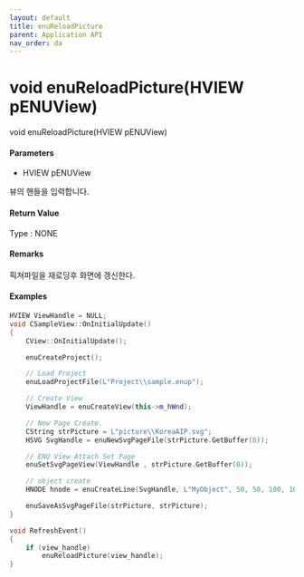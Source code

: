 ```yaml
---
layout: default
title: enuReloadPicture
parent: Application API
nav_order: da
---
```

# void enuReloadPicture\(HVIEW pENUView\)

void enuReloadPicture\(HVIEW pENUView\)

#### Parameters

* HVIEW pENUView

뷰의 핸들을 입력합니다.

#### Return Value

Type : NONE

#### Remarks

픽쳐파일을 재로딩후 화면에 갱신한다.

#### Examples

```cpp
HVIEW ViewHandle = NULL; 
void CSampleView::OnInitialUpdate() 
{ 
    CView::OnInitialUpdate(); 

    enuCreateProject(); 

    // Load Project
    enuLoadProjectFile(L"Project\\sample.enup"); 

    // Create View
    ViewHandle = enuCreateView(this->m_hWnd); 

    // New Page Create. 
    CString strPicture = L"picture\\KoreaAIP.svg"; 
    HSVG SvgHandle = enuNewSvgPageFile(strPicture.GetBuffer(0)); 

    // ENU View Attach Set Page 
    enuSetSvgPageView(ViewHandle , strPicture.GetBuffer(0)); 

    // object create
    HNODE hnode = enuCreateLine(SvgHandle, L"MyObject", 50, 50, 100, 100, 0, 0);

    enuSaveAsSvgPageFile(strPicture, strPicture);
}

void RefreshEvent()
{
    if (view_handle)
        enuReloadPicture(view_handle);
}
```




